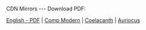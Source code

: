 CDN Mirrors --- Download PDF:

[English - PDF](https://cdn.solaranamnesis.com/organic_theory_collection_english_PDFlaTex.pdf) | [Comp Modern](https://cdn.solaranamnesis.com/OttoHahn/organic_theory_collection_english-compmodern.pdf) | [Coelacanth](https://cdn.solaranamnesis.com/OttoHahn/organic_theory_collection_english-coelacanth.pdf) | [Auriocus](https://cdn.solaranamnesis.com/OttoHahn/organic_theory_collection_english-aurical.pdf)  
